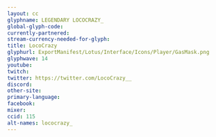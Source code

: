```yaml
---
layout: cc
glyphname: LEGENDARY LOCOCRAZY_
global-glyph-code:
currently-partnered:
stream-currency-needed-for-glyph:
title: LocoCrazy
glyphurl: ExportManifest/Lotus/Interface/Icons/Player/GasMask.png
glyphwave: 14
youtube:
twitch:
twitter: https://twitter.com/LocoCrazy__
discord:
other-site:
primary-language:
facebook:
mixer:
ccid: 115
alt-names: lococrazy_
---
```

